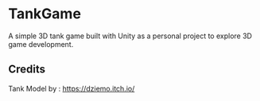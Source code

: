 # TankGame
A simple 3D tank game built with Unity as a personal project to explore 3D game development.

## Credits
Tank Model by : https://dziemo.itch.io/